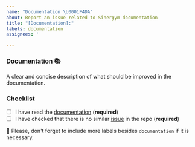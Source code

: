 ```yaml
---
name: "Documentation \U0001F4DA"
about: Report an issue related to Sinergym documentation
title: "[Documentation]:"
labels: documentation
assignees: ''

---
```


### Documentation 📚

A clear and concise description of what should be improved in the documentation.

### Checklist

- [ ] I have read the [documentation](ugr-sail.github.io/sinergym/) (**required**)
- [ ] I have checked that there is no similar [issue](https://github.com/ugr-sail/sinergym/issues) in the repo (**required**)

:pencil: Please, don't forget to include more labels besides `documentation` if it is necessary.
<!--- This Template is an edited version of the one from https://github.com/DLR-RM/stable-baselines3 -->
